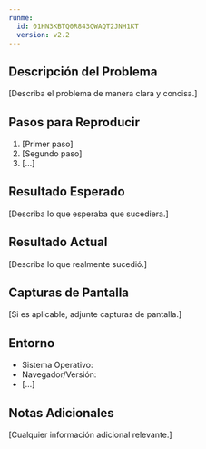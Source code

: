 ```yaml
---
runme:
  id: 01HN3KBTQ0R843QWAQT2JNH1KT
  version: v2.2
---
```


## Descripción del Problema
[Describa el problema de manera clara y concisa.]

## Pasos para Reproducir
1. [Primer paso]
2. [Segundo paso]
3. [...]

## Resultado Esperado
[Describa lo que esperaba que sucediera.]

## Resultado Actual
[Describa lo que realmente sucedió.]

## Capturas de Pantalla
[Si es aplicable, adjunte capturas de pantalla.]

## Entorno
- Sistema Operativo:
- Navegador/Versión:
- [...]

## Notas Adicionales
[Cualquier información adicional relevante.]